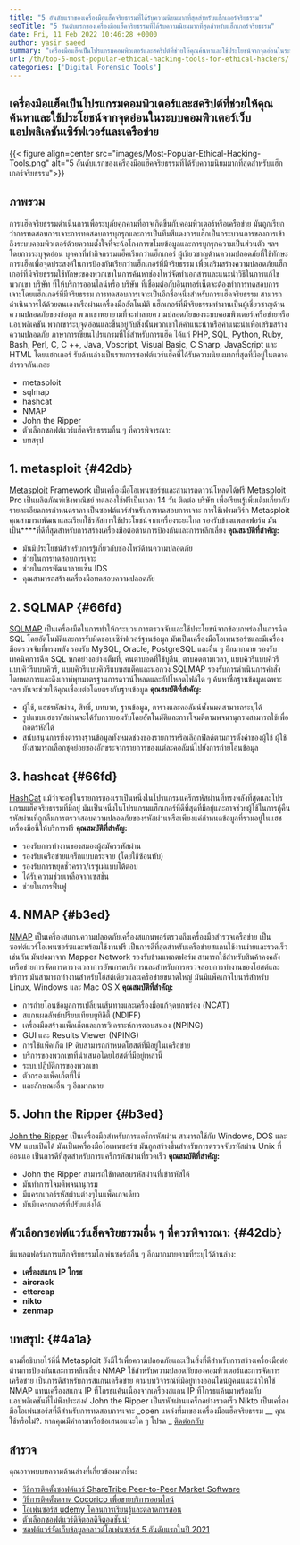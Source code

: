 ```yaml
---
title: "5 อันดับแรกของเครื่องมือแฮ็คจริยธรรมที่ได้รับความนิยมมากที่สุดสำหรับแฮ็กเกอร์จริยธรรม" 
seoTitle: "5 อันดับแรกของเครื่องมือแฮ็คจริยธรรมที่ได้รับความนิยมมากที่สุดสำหรับแฮ็กเกอร์จริยธรรม" 
date: Fri, 11 Feb 2022 10:46:28 +0000
author: yasir saeed
summary: "เครื่องมือแฮ็คเป็นโปรแกรมคอมพิวเตอร์และสคริปต์ที่ช่วยให้คุณค้นหาและใช้ประโยชน์จากจุดอ่อนในระบบคอมพิวเตอร์เว็บแอปพลิเคชันเซิร์ฟเวอร์และเครือข่าย" 
url: /th/top-5-most-popular-ethical-hacking-tools-for-ethical-hackers/
categories: ['Digital Forensic Tools']
---
```


## เครื่องมือแฮ็คเป็นโปรแกรมคอมพิวเตอร์และสคริปต์ที่ช่วยให้คุณค้นหาและใช้ประโยชน์จากจุดอ่อนในระบบคอมพิวเตอร์เว็บแอปพลิเคชันเซิร์ฟเวอร์และเครือข่าย

{{< figure align=center src="images/Most-Popular-Ethical-Hacking-Tools.png" alt="5 อันดับแรกของเครื่องมือแฮ็คจริยธรรมที่ได้รับความนิยมมากที่สุดสำหรับแฮ็กเกอร์จริยธรรม">}}


## ภาพรวม
การแฮ็คจริยธรรมดำเนินการเพื่อระบุภัยคุกคามที่อาจเกิดขึ้นกับคอมพิวเตอร์หรือเครือข่าย มันถูกเรียกว่าการทดสอบการเจาะการทดสอบการบุกรุกและการเป็นทีมสีแดงการแฮ็กเป็นกระบวนการของการเข้าถึงระบบคอมพิวเตอร์ด้วยความตั้งใจที่จะฉ้อโกงการขโมยข้อมูลและการบุกรุกความเป็นส่วนตัว ฯลฯ โดยการระบุจุดอ่อน บุคคลที่ทำกิจกรรมแฮ็คเรียกว่าแฮ็กเกอร์
ผู้เชี่ยวชาญด้านความปลอดภัยที่ใช้ทักษะการแฮ็คเพื่อจุดประสงค์ในการป้องกันเรียกว่าแฮ็กเกอร์ที่มีจริยธรรม เพื่อเสริมสร้างความปลอดภัยแฮ็กเกอร์ที่มีจริยธรรมใช้ทักษะของพวกเขาในการค้นหาช่องโหว่จัดทำเอกสารและแนะนำวิธีในการแก้ไขพวกเขา บริษัท ที่ให้บริการออนไลน์หรือ บริษัท ที่เชื่อมต่อกับอินเทอร์เน็ตจะต้องทำการทดสอบการเจาะโดยแฮ็กเกอร์ที่มีจริยธรรม การทดสอบการเจาะเป็นอีกชื่อหนึ่งสำหรับการแฮ็คจริยธรรม สามารถดำเนินการได้ด้วยตนเองหรือผ่านเครื่องมืออัตโนมัติ
แฮ็กเกอร์ที่มีจริยธรรมทำงานเป็นผู้เชี่ยวชาญด้านความปลอดภัยของข้อมูล พวกเขาพยายามที่จะทำลายความปลอดภัยของระบบคอมพิวเตอร์เครือข่ายหรือแอปพลิเคชัน พวกเขาระบุจุดอ่อนและขึ้นอยู่กับสิ่งนั้นพวกเขาให้คำแนะนำหรือคำแนะนำเพื่อเสริมสร้างความปลอดภัย ภาษาการเขียนโปรแกรมที่ใช้สำหรับการแฮ็ค ได้แก่ PHP, SQL, Python, Ruby, Bash, Perl, C, C ++, Java, Vbscript, Visual Basic, C Sharp, JavaScript และ HTML โดยแฮกเกอร์
รับด้านล่างเป็นรายการซอฟต์แวร์แฮ็คที่ได้รับความนิยมมากที่สุดที่มีอยู่ในตลาด สำรวจกันเถอะ
  * metasploit
  * sqlmap
  * hashcat
  * NMAP
  * John the Ripper
  * ตัวเลือกซอฟต์แวร์แฮ็คจริยธรรมอื่น ๆ ที่ควรพิจารณา:
  * บทสรุป

## 1. metasploit {#42db}

[Metasploit][1] Framework เป็นเครื่องมือโอเพนซอร์ซและสามารถดาวน์โหลดได้ฟรี Metasploit Pro เป็นผลิตภัณฑ์เชิงพาณิชย์ ทดลองใช้ฟรีเป็นเวลา 14 วัน ติดต่อ บริษัท เพื่อเรียนรู้เพิ่มเติมเกี่ยวกับรายละเอียดการกำหนดราคา
เป็นซอฟต์แวร์สำหรับการทดสอบการเจาะ การใช้เฟรมเวิร์ก Metasploit คุณสามารถพัฒนาและเรียกใช้รหัสการใช้ประโยชน์จากเครื่องระยะไกล รองรับข้ามแพลตฟอร์ม มันเป็น****ที่ดีที่สุดสำหรับการสร้างเครื่องมือต่อต้านการป้องกันและการหลีกเลี่ยง
**คุณสมบัติที่สำคัญ:** 
  * มันมีประโยชน์สำหรับการรู้เกี่ยวกับช่องโหว่ด้านความปลอดภัย
  * ช่วยในการทดสอบการเจาะ
  * ช่วยในการพัฒนาลายเซ็น IDS
  * คุณสามารถสร้างเครื่องมือทดสอบความปลอดภัย

## 2. SQLMAP {#66fd}

[SQLMAP][2] เป็นเครื่องมือในการทำให้กระบวนการตรวจจับและใช้ประโยชน์จากข้อบกพร่องในการฉีด SQL โดยอัตโนมัติและการรับผิดชอบเซิร์ฟเวอร์ฐานข้อมูล มันเป็นเครื่องมือโอเพนซอร์ซและมีเครื่องมือตรวจจับที่ทรงพลัง รองรับ MySQL, Oracle, PostgreSQL และอื่น ๆ อีกมากมาย รองรับเทคนิคการฉีด SQL หกอย่างอย่างเต็มที่, คนตาบอดที่ใช้บูลีน, ตาบอดตามเวลา, แบบคิวรีแบบคิวรีแบบคิวรีแบบคิวรี, แบบคิวรีแบบคิวรีแบบสแต็คและนอกวง
SQLMAP รองรับการดำเนินการคำสั่งโดยพลการและดึงเอาท์พุทมาตรฐานการดาวน์โหลดและอัปโหลดไฟล์ใด ๆ ค้นหาชื่อฐานข้อมูลเฉพาะ ฯลฯ มันจะช่วยให้คุณเชื่อมต่อโดยตรงกับฐานข้อมูล
**คุณสมบัติที่สำคัญ:** 
  * ผู้ใช้, แฮชรหัสผ่าน, สิทธิ์, บทบาท, ฐานข้อมูล, ตารางและคอลัมน์ทั้งหมดสามารถระบุได้
  * รูปแบบแฮชรหัสผ่านจะได้รับการยอมรับโดยอัตโนมัติและการโจมตีตามพจนานุกรมสามารถใช้เพื่อถอดรหัสได้
  * สนับสนุนการทิ้งตารางฐานข้อมูลทั้งหมดช่วงของรายการหรือเลือกฟิลด์ตามการตั้งค่าของผู้ใช้ ผู้ใช้ยังสามารถเลือกชุดย่อยของอักขระจากรายการของแต่ละคอลัมน์ไปยังการถ่ายโอนข้อมูล

## 3. hashcat {#66fd}

[HashCat][3] แม้ว่าจะอยู่ในรายการของเราเป็นหนึ่งในโปรแกรมแคร็กรหัสผ่านที่ทรงพลังที่สุดและโปรแกรมแฮ็คจริยธรรมที่มีอยู่ มันเป็นหนึ่งในโปรแกรมแฮ็กเกอร์ที่ดีที่สุดที่มีอยู่และอาจช่วยผู้ใช้ในการกู้คืนรหัสผ่านที่ถูกลืมการตรวจสอบความปลอดภัยของรหัสผ่านหรือเพียงแค่กำหนดข้อมูลที่รวมอยู่ในแฮช เครื่องมือนี้ให้บริการฟรี
**คุณสมบัติที่สำคัญ:** 
  * รองรับการทำงานของสมองผู้สมัครรหัสผ่าน
  * รองรับเครือข่ายแคร็กแบบกระจาย (โดยใช้ซ้อนทับ)
  * รองรับการหยุดชั่วคราว/เรซูเม่แบบโต้ตอบ
  * ได้รับความช่วยเหลือจากเซสชัน
  * ช่วยในการฟื้นฟู

## 4. NMAP {#b3ed}

[NMAP][4] เป็นเครื่องสแกนความปลอดภัยเครื่องสแกนพอร์ตรวมถึงเครื่องมือสำรวจเครือข่าย เป็นซอฟต์แวร์โอเพนซอร์ซและพร้อมใช้งานฟรี เป็นการดีที่สุดสำหรับเครือข่ายสแกนใช้งานง่ายและรวดเร็วเช่นกัน มันย่อมาจาก Mapper Network
รองรับข้ามแพลตฟอร์ม สามารถใช้สำหรับสินค้าคงคลังเครือข่ายการจัดการตารางเวลาการอัพเกรดบริการและสำหรับการตรวจสอบการทำงานของโฮสต์และบริการ มันสามารถทำงานสำหรับโฮสต์เดียวและเครือข่ายขนาดใหญ่ มันมีแพ็คเกจไบนารีสำหรับ Linux, Windows และ Mac OS X
**คุณสมบัติที่สำคัญ:** 
  * การถ่ายโอนข้อมูลการเปลี่ยนเส้นทางและเครื่องมือแก้จุดบกพร่อง (NCAT)
  * สแกนผลลัพธ์เปรียบเทียบยูทิลิตี้ (NDIFF)
  * เครื่องมือสร้างแพ็คเก็ตและการวิเคราะห์การตอบสนอง (NPING)
  * GUI และ Results Viewer (NPING)
  * การใช้แพ็คเก็ต IP ดิบสามารถกำหนดโฮสต์ที่มีอยู่ในเครือข่าย
  * บริการของพวกเขาที่นำเสนอโดยโฮสต์ที่มีอยู่เหล่านี้
  * ระบบปฏิบัติการของพวกเขา
  * ตัวกรองแพ็คเก็ตที่ใช้
  * และลักษณะอื่น ๆ อีกมากมาย

## 5. John the Ripper {#b3ed}

[John the Ripper][5] เป็นเครื่องมือสำหรับการแคร็กรหัสผ่าน สามารถใช้กับ Windows, DOS และ VM แบบเปิดได้ มันเป็นเครื่องมือโอเพนซอร์ซ มันถูกสร้างขึ้นสำหรับการตรวจจับรหัสผ่าน Unix ที่อ่อนแอ เป็นการดีที่สุดสำหรับการแคร็กรหัสผ่านที่รวดเร็ว
**คุณสมบัติที่สำคัญ:** 
  * John the Ripper สามารถใช้ทดสอบรหัสผ่านที่เข้ารหัสได้
  * มันทำการโจมตีพจนานุกรม
  * มีแครกเกอร์รหัสผ่านต่างๆในแพ็คเกจเดียว
  * มันมีแครกเกอร์ที่ปรับแต่งได้

## ตัวเลือกซอฟต์แวร์แฮ็คจริยธรรมอื่น ๆ ที่ควรพิจารณา: {#42db}

มีแพลตฟอร์มการแฮ็กจริยธรรมโอเพ่นซอร์สอื่น ๆ อีกมากมายตามที่ระบุไว้ด้านล่าง:
* **เครื่องสแกน IP โกรธ** 
* **aircrack** 
* **ettercap** 
* **nikto** 
* **zenmap** 

## บทสรุป: {#4a1a}

ตามที่อธิบายไว้ที่นี่ Metasploit ยังมีไว้เพื่อความปลอดภัยและเป็นสิ่งที่ดีสำหรับการสร้างเครื่องมือต่อต้านการป้องกันและการหลีกเลี่ยง NMAP ใช้สำหรับความปลอดภัยของคอมพิวเตอร์และการจัดการเครือข่าย เป็นการดีสำหรับการสแกนเครือข่าย ตามบทวิจารณ์ที่มีอยู่ทางออนไลน์ผู้คนแนะนำให้ใช้ NMAP แทนเครื่องสแกน IP ที่โกรธแค้นเนื่องจากเครื่องสแกน IP ที่โกรธแค้นมาพร้อมกับแอปพลิเคชันที่ไม่พึงประสงค์ John the Ripper เป็นรหัสผ่านแคร็กอย่างรวดเร็ว Nikto เป็นเครื่องมือโอเพ่นซอร์สที่ดีสำหรับการทดสอบการเจาะ
_open แหล่งที่มาของเครื่องมือแฮ็คจริยธรรม __ คุณใช้หรือไม่?. หากคุณมีคำถามหรือข้อเสนอแนะใด ๆ โปรด _ [ติดต่อกลับ][6]

## สำรวจ
คุณอาจพบบทความด้านล่างที่เกี่ยวข้องมากขึ้น:
  * [วิธีการติดตั้งซอฟต์แวร์ ShareTribe Peer-to-Peer Market Software][7]
  * [วิธีการติดตั้งตลาด Cocorico เพื่อขายบริการออนไลน์][8]
  * [โอเพ่นซอร์ส udemy โคลนการเรียนรู้และตลาดการสอน][9]
  * [ตัวเลือกซอฟต์แวร์ดิจิตอลดิจิตอลชั้นนำ][10]
  * [ซอฟต์แวร์จัดเก็บข้อมูลคลาวด์โอเพ่นซอร์ส 5 อันดับแรกในปี 2021][11]



[1]: https://www.metasploit.com/
[2]: https://sqlmap.org/
[3]: https://hashcat.net/hashcat/
[4]: https://nmap.org/
[5]: https://www.openwall.com/john/
[6]: mailto:yasir.saeed@aspose.com
[7]: https://products.containerize.com/marketplace/sharetribe/
[8]: https://products.containerize.com/marketplace/cocorico/
[9]: https://products.containerize.com/marketplace/edurge/
[10]: https://products.containerize.com/marketplace/
[11]: https://blog.containerize.com/backup-and-sync-software/top-5-open-source-cloud-storage-software-in-2021/
